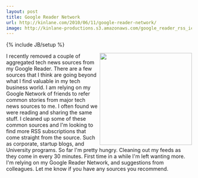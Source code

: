 ```yaml
---
layout: post
title: Google Reader Network
url: http://kinlane.com/2010/06/11/google-reader-network/
image: http://kinlane-productions.s3.amazonaws.com/google_reader_rss_icons.jpg
---
```

{% include JB/setup %}
<p>
     <img class="alignnone c1" title="Google Reader RSS" src="http://kinlane-productions.s3.amazonaws.com/google_reader_rss_icons.jpg" alt="" width="250" align="right" /> I recently removed a couple of aggregated tech news sources from my Google Reader. There are a few sources that I think are going beyond what I find valuable in my tech business world. I am relying on my Google Network of friends to refer common stories from major tech news sources to me. I often found we were reading and sharing the same stuff. I cleaned up some of these common sources and I'm looking to find more RSS subscriptions that come straight from the source. Such as corporate, startup blogs, and University programs. So far I'm pretty hungry. Cleaning out my feeds as they come in every 30 minutes. First time in a while I'm left wanting more. I'm relying on my Google Reader Network, and suggestions from colleagues. Let me know if you have any sources you recommend.
</p>